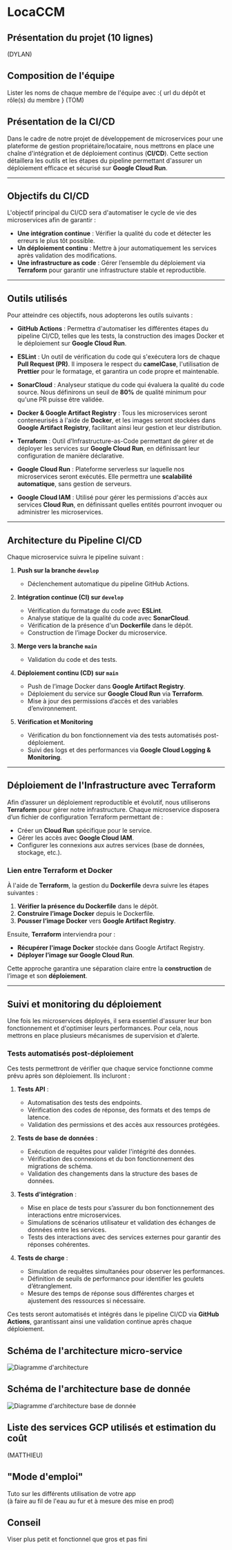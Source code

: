 # LocaCCM

## Présentation du projet (10 lignes)
(DYLAN)

## Composition de l'équipe
Lister les noms de chaque membre de l'équipe avec :{ url du dépôt et rôle(s) du membre } (TOM)

## Présentation de la CI/CD

Dans le cadre de notre projet de développement de microservices pour une plateforme de gestion propriétaire/locataire, nous mettrons en place une chaîne d'intégration et de déploiement continus (**CI/CD**). Cette section détaillera les outils et les étapes du pipeline permettant d'assurer un déploiement efficace et sécurisé sur **Google Cloud Run**.

---

## **Objectifs du CI/CD**

L'objectif principal du CI/CD sera d'automatiser le cycle de vie des microservices afin de garantir :

- **Une intégration continue** : Vérifier la qualité du code et détecter les erreurs le plus tôt possible.
- **Un déploiement continu** : Mettre à jour automatiquement les services après validation des modifications.
- **Une infrastructure as code** : Gérer l’ensemble du déploiement via **Terraform** pour garantir une infrastructure stable et reproductible.

---

## **Outils utilisés**

Pour atteindre ces objectifs, nous adopterons les outils suivants :

- **GitHub Actions** : Permettra d'automatiser les différentes étapes du pipeline CI/CD, telles que les tests, la construction des images Docker et le déploiement sur **Google Cloud Run**.

- **ESLint** : Un outil de vérification du code qui s'exécutera lors de chaque **Pull Request (PR)**. Il imposera le respect du **camelCase**, l'utilisation de **Prettier** pour le formatage, et garantira un code propre et maintenable.

- **SonarCloud** : Analyseur statique du code qui évaluera la qualité du code source. Nous définirons un seuil de **80%** de qualité minimum pour qu'une PR puisse être validée.

- **Docker & Google Artifact Registry** : Tous les microservices seront conteneurisés à l'aide de **Docker**, et les images seront stockées dans **Google Artifact Registry**, facilitant ainsi leur gestion et leur distribution.

- **Terraform** : Outil d’Infrastructure-as-Code permettant de gérer et de déployer les services sur **Google Cloud Run**, en définissant leur configuration de manière déclarative.

- **Google Cloud Run** : Plateforme serverless sur laquelle nos microservices seront exécutés. Elle permettra une **scalabilité automatique**, sans gestion de serveurs.

- **Google Cloud IAM** : Utilisé pour gérer les permissions d'accès aux services **Cloud Run**, en définissant quelles entités pourront invoquer ou administrer les microservices.

---

## **Architecture du Pipeline CI/CD**

Chaque microservice suivra le pipeline suivant :

1. **Push sur la branche `develop`**
   - Déclenchement automatique du pipeline GitHub Actions.

2. **Intégration continue (CI) sur `develop`**
   - Vérification du formatage du code avec **ESLint**.
   - Analyse statique de la qualité du code avec **SonarCloud**.
   - Vérification de la présence d'un **Dockerfile** dans le dépôt.
   - Construction de l’image Docker du microservice.

3. **Merge vers la branche `main`**
   - Validation du code et des tests.

4. **Déploiement continu (CD) sur `main`**
   - Push de l’image Docker dans **Google Artifact Registry**.
   - Déploiement du service sur **Google Cloud Run** via **Terraform**.
   - Mise à jour des permissions d’accès et des variables d’environnement.

5. **Vérification et Monitoring**
   - Vérification du bon fonctionnement via des tests automatisés post-déploiement.
   - Suivi des logs et des performances via **Google Cloud Logging & Monitoring**.

---

## **Déploiement de l'Infrastructure avec Terraform**

Afin d’assurer un déploiement reproductible et évolutif, nous utiliserons **Terraform** pour gérer notre infrastructure. Chaque microservice disposera d’un fichier de configuration Terraform permettant de :

- Créer un **Cloud Run** spécifique pour le service.
- Gérer les accès avec **Google Cloud IAM**.
- Configurer les connexions aux autres services (base de données, stockage, etc.).

### **Lien entre Terraform et Docker**

À l'aide de **Terraform**, la gestion du **Dockerfile** devra suivre les étapes suivantes :

1. **Vérifier la présence du Dockerfile** dans le dépôt.
2. **Construire l’image Docker** depuis le Dockerfile.
3. **Pousser l’image Docker** vers **Google Artifact Registry**.

Ensuite, **Terraform** interviendra pour :

- **Récupérer l'image Docker** stockée dans Google Artifact Registry.
- **Déployer l’image sur Google Cloud Run**.

Cette approche garantira une séparation claire entre la **construction** de l’image et son **déploiement**.

---

## **Suivi et monitoring du déploiement**

Une fois les microservices déployés, il sera essentiel d'assurer leur bon fonctionnement et d'optimiser leurs performances. Pour cela, nous mettrons en place plusieurs mécanismes de supervision et d’alerte.

### **Tests automatisés post-déploiement**

Ces tests permettront de vérifier que chaque service fonctionne comme prévu après son déploiement. Ils incluront :


1. **Tests API** :
   - Automatisation des tests des endpoints.
   - Vérification des codes de réponse, des formats et des temps de latence.
   - Validation des permissions et des accès aux ressources protégées.

2. **Tests de base de données** :
   - Exécution de requêtes pour valider l'intégrité des données.
   - Vérification des connexions et du bon fonctionnement des migrations de schéma.
   - Validation des changements dans la structure des bases de données.

3. **Tests d'intégration** :
   - Mise en place de tests pour s’assurer du bon fonctionnement des interactions entre microservices.
   - Simulations de scénarios utilisateur et validation des échanges de données entre les services.
   - Tests des interactions avec des services externes pour garantir des réponses cohérentes.

4. **Tests de charge** :
   - Simulation de requêtes simultanées pour observer les performances.
   - Définition de seuils de performance pour identifier les goulets d’étranglement.
   - Mesure des temps de réponse sous différentes charges et ajustement des ressources si nécessaire.

Ces tests seront automatisés et intégrés dans le pipeline CI/CD via **GitHub Actions**, garantissant ainsi une validation continue après chaque déploiement.


## Schéma de l'architecture micro-service
![Diagramme d'architecture](../images/diag-archi.png)

## Schéma de l'architecture base de donnée
![Diagramme d'architecture base de donnée](../images/diag-bdd.png)

## Liste des services GCP utilisés et estimation du coût
(MATTHIEU)

## "Mode d'emploi"
Tuto sur les différents utilisation de votre app  
(à faire au fil de l'eau au fur et à mesure des mise en prod)

## Conseil
Viser plus petit et fonctionnel que gros et pas fini


